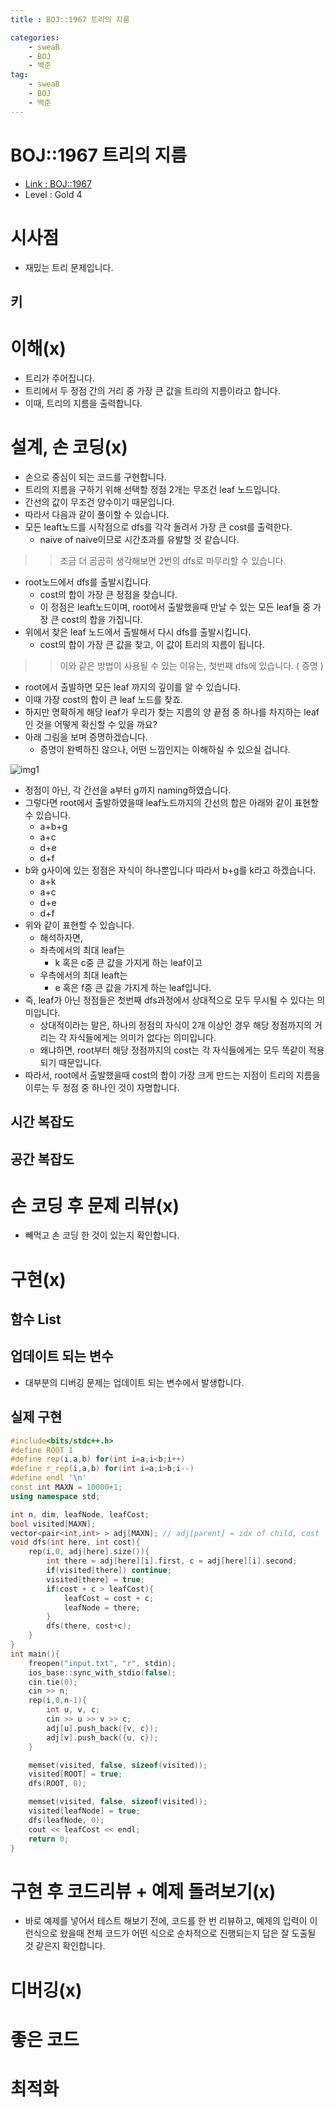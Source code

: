 ```yaml
---
title : BOJ::1967 트리의 지름

categories:
    - sweaB
    - BOJ
    - 백준
tag:
    - sweaB
    - BOJ
    - 백준
---
```

# BOJ::1967 트리의 지름
- [Link : BOJ::1967](https://www.acmicpc.net/problem/1967)
- Level : Gold 4

# 시사점
- 재밌는 트리 문제입니다.

## 키

# 이해(x)
- 트리가 주어집니다.
- 트리에서 두 정점 간의 거리 중 가장 큰 값을 트리의 지름이라고 합니다.
- 이때, 트리의 지름을 출력합니다.

# 설계, 손 코딩(x)
- 손으로 중심이 되는 코드를 구현합니다.
- 트리의 지름을 구하기 위해 선택할 정점 2개는 무조건 leaf 노드입니다.
- 간선의 값이 무조건 양수이기 때문입니다.
- 따라서 다음과 같이 풀이할 수 있습니다.
- 모든 leaft노드를 시작점으로 dfs를 각각 돌려서 가장 큰 cost를 출력한다.
  - naive of naive이므로 시간초과를 유발할 것 같습니다.


>> 조금 더 곰곰히 생각해보면 2번의 dfs로 마무리할 수 있습니다.
- root노드에서 dfs를 출발시킵니다.
  - cost의 합이 가장 큰 정점을 찾습니다.
  - 이 정점은 leaft노드이며, root에서 출발했을때 만날 수 있는 모든 leaf들 중 가장 큰 cost의 합을
    가집니다.
- 위에서 찾은 leaf 노드에서 출발해서 다시 dfs를 출발시킵니다.
  - cost의 합이 가장 큰 값을 찾고, 이 값이 트리의 지름이 됩니다.


>> 이와 같은 방법이 사용될 수 있는 이유는, 첫번째 dfs에 있습니다. ( 증명 )
  - root에서 출발하면 모든 leaf 까지의 깊이를 알 수 있습니다.
  - 이때 가장 cost의 합이 큰 leaf 노드를 찾죠.
  - 하지만 명확하게 해당 leaf가 우리가 찾는 지름의 양 끝점 중 하나를 차지하는 leaf인 것을 어떻게
    확신할 수 있을 까요?
  - 아래 그림을 보며 증명하겠습니다.
    - 증명이 완벽하진 않으나, 어떤 느낌인지는 이해하실 수 있으실 겁니다.

![img1](/img/2020-03-08-BOJ-1967-1.png)
- 정점이 아닌, 각 간선을 a부터 g까지 naming하였습니다.
- 그렇다면 root에서 출발하였을때 leaf노드까지의 간선의 합은 아래와 같이 표현할 수 있습니다.
  - a+b+g
  - a+c
  - d+e
  - d+f
- b와 g사이에 있는 정점은 자식이 하나뿐입니다 따라서 b+g를 k라고 하겠습니다.
  - a+k
  - a+c
  - d+e
  - d+f
- 위와 같이 표현할 수 있습니다.
  - 해석하자면,
  - 좌측에서의 최대 leaf는
    - k 혹은 c중 큰 값을 가지게 하는 leaf이고
  - 우측에서의 최대 leaft는
    - e 혹은 f중 큰 값을 가지게 하는 leaf입니다.
- 즉, leaf가 아닌 정점들은 첫번째 dfs과정에서 상대적으로 모두 무시될 수 있다는 의미입니다.
  - 상대적이라는 말은, 하나의 정점의 자식이 2개 이상인 경우 해당 정점까지의 거리는 각 자식들에게는
    의미가 없다는 의미입니다.
  - 왜냐하면, root부터 해당 정점까지의 cost는 각 자식들에게는 모두 똑같이 적용되기 때문입니다.
- 따라서, root에서 출발했을때 cost의 합이 가장 크게 만드는 지점이 트리의 지름을 이루는 두 정점 중
  하나인 것이 자명합니다.

## 시간 복잡도

## 공간 복잡도

# 손 코딩 후 문제 리뷰(x)
- 빼먹고 손 코딩 한 것이 있는지 확인합니다.

# 구현(x)

## 함수 List 

## 업데이트 되는 변수
- 대부분의 디버깅 문제는 업데이트 되는 변수에서 발생합니다.

## 실제 구현 

```cpp
#include<bits/stdc++.h>
#define ROOT 1
#define rep(i,a,b) for(int i=a;i<b;i++)
#define r_rep(i,a,b) for(int i=a;i>b;i--)
#define endl '\n'
const int MAXN = 10000+1;
using namespace std;

int n, dim, leafNode, leafCost;
bool visited[MAXN];
vector<pair<int,int> > adj[MAXN]; // adj[parent] = idx of child, cost
void dfs(int here, int cost){
    rep(i,0, adj[here].size()){
        int there = adj[here][i].first, c = adj[here][i].second;
        if(visited[there]) continue;
        visited[there] = true;
        if(cost + c > leafCost){
            leafCost = cost + c;
            leafNode = there;
        }
        dfs(there, cost+c);
    }
}
int main(){
    freopen("input.txt", "r", stdin);
    ios_base::sync_with_stdio(false);
    cin.tie(0);
    cin >> n;
    rep(i,0,n-1){
        int u, v, c;
        cin >> u >> v >> c;
        adj[u].push_back({v, c});
        adj[v].push_back({u, c});
    }

    memset(visited, false, sizeof(visited));
    visited[ROOT] = true;
    dfs(ROOT, 0);

    memset(visited, false, sizeof(visited));
    visited[leafNode] = true;
    dfs(leafNode, 0);
    cout << leafCost << endl;
    return 0;
}
```

# 구현 후 코드리뷰 + 예제 돌려보기(x)
- 바로 예제를 넣어서 테스트 해보기 전에, 코드를 한 번 리뷰하고, 예제의 입력이 이런식으로 왔을때
  전체 코드가 어떤 식으로 순차적으로 진행되는지 답은 잘 도출될 것 같은지 확인합니다.

# 디버깅(x)

# 좋은 코드

# 최적화
